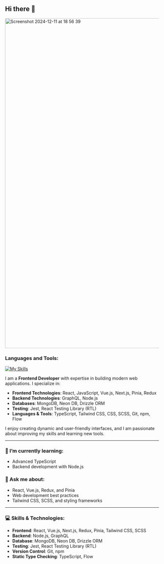 ## Hi there 👋





<img width="1079" alt="Screenshot 2024-12-11 at 18 56 39" src="https://github.com/user-attachments/assets/d5750091-86ae-429a-93b7-a5c895f223d2" />


### Languages and Tools: 

[![My Skills](https://skillicons.dev/icons?i=javascript,react,vue,nextjs,typescript,aws,babel,bootstrap,firebase,css,docker,figma,git,github,graphql,html,jquery,mongodb,netlify,nodejs,npm,postgres,redux,sass,supabase,tailwind,threejs,vercel,vite,vscode,yarn,pinia)](https://skillicons.dev)

I am a **Frontend Developer** with expertise in building modern web applications. I specialize in:

- **Frontend Technologies**: React, JavaScript, Vue.js, Next.js, Pinia, Redux
- **Backend Technologies**: GraphQL, Node.js
- **Databases**: MongoDB, Neon DB, Drizzle ORM
- **Testing**: Jest, React Testing Library (RTL)
- **Languages & Tools**: TypeScript, Tailwind CSS, CSS, SCSS, Git, npm, Flow

I enjoy creating dynamic and user-friendly interfaces, and I am passionate about improving my skills and learning new tools.

---


### 🌱 I’m currently learning:
- Advanced TypeScript
- Backend development with Node.js

### 💬 Ask me about:
- React, Vue.js, Redux, and Pinia
- Web development best practices
- Tailwind CSS, SCSS, and styling frameworks


---

### 💻 Skills & Technologies:
- **Frontend**: React, Vue.js, Next.js, Redux, Pinia, Tailwind CSS, SCSS
- **Backend**: Node.js, GraphQL
- **Database**: MongoDB, Neon DB, Drizzle ORM
- **Testing**: Jest, React Testing Library (RTL)
- **Version Control**: Git, npm
- **Static Type Checking**: TypeScript, Flow


